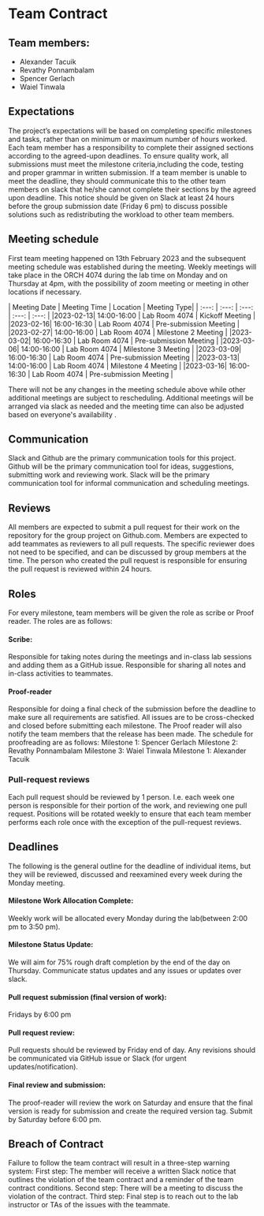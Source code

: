 # Team Contract
## Team members:
- Alexander Tacuik 
- Revathy Ponnambalam
- Spencer Gerlach
- Waiel Tinwala
## Expectations
The project’s expectations will be based on completing specific milestones and tasks, rather than on minimum or maximum number of hours worked. Each team member has a responsibility to complete their assigned sections according to the agreed-upon deadlines. 
To ensure quality work, all submissions must meet the milestone criteria,including the code, testing and proper grammar in written submission. 
If a team member is unable to meet the deadline, they should communicate this to the other team members on slack that he/she cannot complete their sections by the agreed upon deadline. This notice should be given on Slack at least 24 hours before the group submission date (Friday 6 pm) to discuss possible solutions such as redistributing the workload to other team members.
## Meeting schedule 
First team meeting happened on 13th February 2023 and the subsequent meeting schedule was established during the meeting. Weekly meetings will take place in the ORCH 4074 during the lab time on Monday and on Thursday at 4pm, with the possibility of zoom meeting or meeting in other locations if necessary.


| Meeting Date | Meeting Time | Location | Meeting Type|
| :---: | :---: | :---: | :---: | :---: | 
|2023-02-13| 14:00-16:00 | Lab Room 4074 | Kickoff Meeting | 
|2023-02-16| 16:00-16:30 | Lab Room 4074 | Pre-submission Meeting | 
|2023-02-27| 14:00-16:00 | Lab Room 4074 | Milestone 2 Meeting |
|2023-03-02| 16:00-16:30 | Lab Room 4074 | Pre-submission Meeting | 
|2023-03-06| 14:00-16:00 | Lab Room 4074 | Milestone 3 Meeting |
|2023-03-09| 16:00-16:30 | Lab Room 4074 | Pre-submission Meeting | 
|2023-03-13| 14:00-16:00 | Lab Room 4074 | Milestone 4 Meeting |
|2023-03-16| 16:00-16:30 | Lab Room 4074 | Pre-submission Meeting | 


There will not be any changes in the meeting schedule above while other additional meetings are subject to rescheduling. Additional meetings will be arranged via slack as needed and the meeting time can also be adjusted based on everyone's availability .

## Communication
Slack and Github are the primary communication tools for this project. Github will be the primary communication tool for ideas, suggestions, submitting work and reviewing work. Slack will be the primary communication tool for informal communication and scheduling meetings.
## Reviews
All members are expected to submit a pull request for their work on the repository for the group project on Github.com. Members are expected to add teammates as reviewers to all pull requests. The specific reviewer does not need to be specified, and can be discussed by group members at the time. The person who created the pull request is responsible for ensuring the pull request is reviewed within 24 hours.
## Roles
For every milestone, team members will be given the role as scribe or Proof reader. The roles are as follows:
#### Scribe:
Responsible for taking notes during the meetings and in-class lab sessions and adding them as a GitHub issue.
Responsible for sharing all notes and in-class activities to teammates.
#### Proof-reader
Responsible for doing a final check of the submission before the deadline to make sure all requirements are satisfied. All issues are to be cross-checked and closed before submitting each milestone. 
The Proof reader will also notify the team members that the release has been made. 
The schedule for proofreading are as follows:
Milestone 1: Spencer Gerlach 
Milestone 2: Revathy Ponnambalam
Milestone 3: Waiel Tinwala
Milestone 1: Alexander Tacuik
### Pull-request reviews
Each pull request should be reviewed by 1 person. I.e. each week one person is responsible for their portion of the work, and reviewing one pull request.
Positions will be rotated weekly to ensure that each team member performs each role once with the exception of the pull-request reviews.
## Deadlines
The following is the general outline for the deadline of individual items, but they will be reviewed, discussed and reexamined every week during the Monday meeting. 
#### Milestone Work Allocation Complete: 
Weekly work will be allocated every Monday during the lab(between 2:00 pm to 3:50 pm).
#### Milestone Status Update:
We will aim for 75% rough draft completion by the end of the day on Thursday. 
Communicate status updates and any issues or updates over slack.
#### Pull request submission (final version of work):
Fridays by 6:00 pm
#### Pull request review: 
Pull requests should be reviewed by Friday end of day.
Any revisions should be communicated via GitHub issue or Slack (for urgent updates/notification).
#### Final review and submission: 
The proof-reader will review the work on Saturday and ensure that the final version is ready for submission and create the required version tag.
Submit by Saturday before  6:00 pm.
## Breach of Contract
Failure to follow the team contract will result in a three-step warning system:
First step: The member will receive a written Slack notice that outlines the violation of the team contract and a reminder of the team contract conditions.
Second step: There will be a meeting to discuss the violation of the contract.
Third step: Final step is to reach out to the lab instructor or TAs of the issues with the teammate. 



